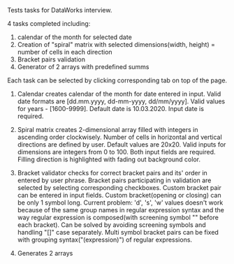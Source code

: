 Tests tasks for DataWorks interview.

4 tasks completed including:
  1) calendar of the month for selected date
  2) Creation of "spiral" matrix with selected dimensions(width, height) = number of cells in each direction
  3) Bracket pairs validation
  4) Generator of 2 arrays with predefined summs
  
Each task can be selected by clicking corresponding tab on top of the page.

  1) Calendar creates calendar of the month for date entered in input.
Valid date formats are [dd.mm.yyyy, dd-mm-yyyy, dd/mm/yyyy].
Valid values for years - [1600-9999]. Default date is 10.03.2020.
Input date is required.

  2) Spiral matrix creates 2-dimensional array filled with integers in ascending order clockwisely.
Number of cells in horizontal and vertical directions are defined by user. Default values are 20x20.
Valid inputs for dimensions are integers from 0 to 100. Both input fields are required.
Filling direction is highlighted with fading out background color.

  3) Bracket validator checks for correct bracket pairs and its' order in entered by user phrase.
Bracket pairs participating in validation are selected by selecting corresponding checkboxes.
Custom bracket pair can be entered in input fields. Custom bracket(opening or closing) can be only 1 symbol long.
Current problem: 'd', 's', 'w' values doesn't work because of the same group names in regular expression syntax 
and the way regular expression is composed(with screening symbol "\" before each bracket).
Can be solved by avoiding screening symbols and handling "[]" case separately.
Multi symbol bracket pairs can be fixed with grouping syntax("(expression)") of regular expressions.

4) Generates 2 arrays 
